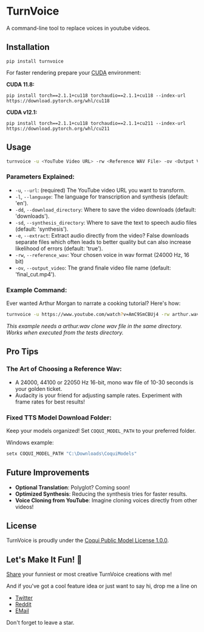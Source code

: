 # TurnVoice

A command-line tool to replace voices in youtube videos.

## Installation 

```
pip install turnvoice
```

For faster rendering prepare your [CUDA](https://pytorch.org/get-started/locally/) environment:

**CUDA 11.8:**
```
pip install torch==2.1.1+cu118 torchaudio==2.1.1+cu118 --index-url https://download.pytorch.org/whl/cu118
```

**CUDA v12.1:**
```
pip install torch==2.1.1+cu118 torchaudio==2.1.1+cu211 --index-url https://download.pytorch.org/whl/cu211
```

## Usage

```bash
turnvoice -u <YouTube Video URL> -rw <Reference WAV File> -ov <Output Video Filename>
```

### Parameters Explained:

- `-u`, `--url`: (required) The YouTube video URL you want to transform.
- `-l`, `--language`: The language for transcription and synthesis (default: 'en').
- `-dd`, `--download_directory`: Where to save the video downloads (default: 'downloads').
- `-sd`, `--synthesis_directory`: Where to save the text to speech audio files (default: 'synthesis').
- `-e`, `--extract`: Extract audio directly from the video? False downloads separate files which often leads to better quality but can also increase likelihood of errors (default: 'true').
- `-rw`, `--reference_wav`: Your chosen voice in wav format (24000 Hz, 16 bit)
- `-ov`, `--output_video`: The grand finale video file name (default: 'final_cut.mp4').

### Example Command:

Ever wanted Arthur Morgan to narrate a cooking tutorial? Here's how:

```bash
turnvoice -u https://www.youtube.com/watch?v=AmC9SmCBUj4 -rw arthur.wav -ov cooking_with_arthur.mp4
```

*This example needs a arthur.wav clone wav file in the same directory. Works when executed from the tests directory.*

## Pro Tips

### The Art of Choosing a Reference Wav:
- A 24000, 44100 or 22050 Hz 16-bit, mono wav file of 10-30 seconds is your golden ticket.
- Audacity is your friend for adjusting sample rates. Experiment with frame rates for best results!

### Fixed TTS Model Download Folder:
Keep your models organized! Set `COQUI_MODEL_PATH` to your preferred folder.

Windows example:
```bash
setx COQUI_MODEL_PATH "C:\Downloads\CoquiModels"
```

## Future Improvements

- **Optional Translation**: Polyglot? Coming soon!
- **Optimized Synthesis**: Reducing the synthesis tries for faster results.
- **Voice Cloning from YouTube**: Imagine cloning voices directly from other videos!

## License

TurnVoice is proudly under the [Coqui Public Model License 1.0.0](https://coqui.ai/cpml). 

## Let's Make It Fun! 🎉

[Share](https://github.com/KoljaB/TurnVoice/discussions) your funniest or most creative TurnVoice creations with me! 

And if you've got a cool feature idea or just want to say hi, drop me a line on

- [Twitter](https://twitter.com/LonLigrin)  
- [Reddit](https://www.reddit.com/user/Lonligrin)  
- [EMail](mailto:kolja.beigel@web.de)  

Don't forget to leave a star.